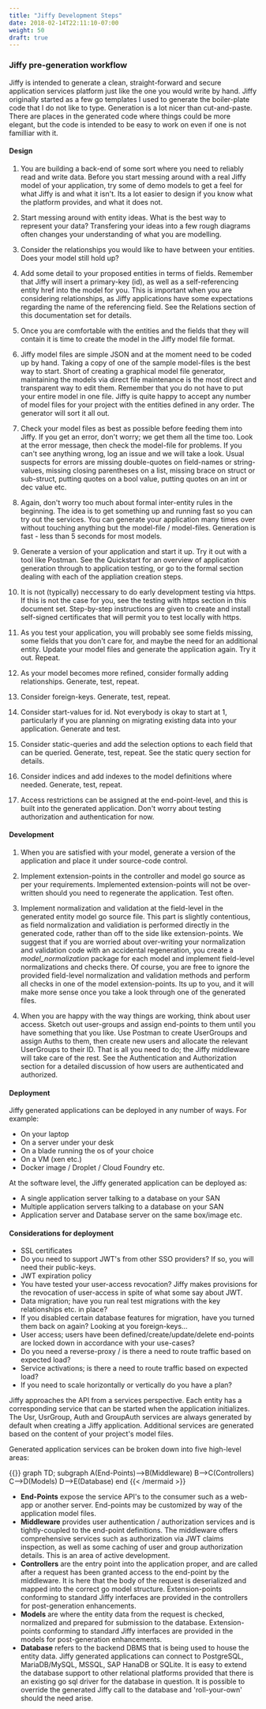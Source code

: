 ```yaml
---
title: "Jiffy Development Steps"
date: 2018-02-14T22:11:10-07:00
weight: 50
draft: true
---
```


### Jiffy pre-generation workflow

Jiffy is intended to generate a clean, straight-forward and secure application services platform just like the one you would write by hand.  Jiffy originally started as a few go templates I used to generate the boiler-plate code that I do not like to type.  Generation is a lot nicer than cut-and-paste.  There are places in the generated code where things could be more elegant, but the code is intended to be easy to work on even if one is not familliar with it.

#### Design

1. You are building a back-end of some sort where you need to reliably read and write data.  Before you start messing around with a real Jiffy model of your application, try some of demo models to get a feel for what Jiffy is and what it isn't.  Its a lot easier to design if you know what the platform provides, and what it does not.

1. Start messing around with entity ideas.  What is the best way to represent your data?  Transfering your ideas into a few rough diagrams often changes your understanding of what you are modelling.

1. Consider the relationships you would like to have between your entities.  Does your model still hold up?

1. Add some detail to your proposed entities in terms of fields.  Remember that Jiffy will insert a primary-key (id), as well as a self-referencing entity href into the model for you.  This is important when you are considering relationships, as Jiffy applications have some expectations regarding the name of the referencing field.  See the Relations section of this documentation set for details.

1. Once you are comfortable with the entities and the fields that they will contain it is time to create the model in the Jiffy model file format.

1. Jiffy model files are simple JSON and at the moment need to be coded up by hand.  Taking a copy of one of the sample model-files is the best way to start.  Short of creating a graphical model file generator, maintaining the models via direct file maintenance is the most direct and transparent way to edit them.  Remember that you do not have to put your entire model in one file.  Jiffy is quite happy to accept any number of model files for your project with the entities defined in any order.  The generator will sort it all out.

1. Check your model files as best as possible before feeding them into Jiffy.  If you get an error, don't worry; we get them all the time too.  Look at the error message, then check the model-file for problems.  If you can't see anything wrong, log an issue and we will take a look.  Usual suspects for errors are missing double-quotes on field-names or string-values, missing closing parentheses on a list, missing brace on struct or sub-struct, putting quotes on a bool value, putting quotes on an int or dec value etc.

1. Again, don't worry too much about formal inter-entity rules in the beginning.  The idea is to get something up and running fast so you can try out the services.  You can generate your application many times over without touching anything but the model-file / model-files.  Generation is fast - less than 5 seconds for most models.

1. Generate a version of your application and start it up.  Try it out with a tool like Postman.  See the Quickstart for an overview of application generation through to application testing, or go to the formal section dealing with each of the appliation creation steps.

1. It is not (typically) neccessary to do early development testing via https.  If this is not the case for you, see the testing with https section in this document set.  Step-by-step instructions are given to create and install self-signed certificates that will permit you to test locally with https.

1. As you test your application, you will probably see some fields missing, some fields that you don't care for, and maybe the need for an additional entity.  Update your model files and generate the application again.  Try it out.  Repeat.

1. As your model becomes more refined, consider formally adding relationships.  Generate, test, repeat.

1. Consider foreign-keys.  Generate, test, repeat.

1. Consider start-values for id.  Not everybody is okay to start at 1, particularly if you are planning on migrating existing data into your application.  Generate and test.

1. Consider static-queries and add the selection options to each field that can be queried.  Generate, test, repeat.  See the static query section for details.

1. Consider indices and add indexes to the model definitions where needed.  Generate, test, repeat.

1. Access restrictions can be assigned at the end-point-level, and this is built into the generated application.  Don't worry about testing authorization and authentication for now.

#### Development

1. When you are satisfied with your model, generate a version of the application and place it under source-code control.

1. Implement extension-points in the controller and model go source as per your requirements.  Implemented extension-points will not be over-written should you need to regenerate the application.  Test often.

1. Implement normalization and validation at the field-level in the generated entity model go source file.  This part is slightly contentious, as field normalization and validiation is performed directly in the generated code, rather than off to the side like extension-points.  We suggest that if you are worried about over-writing your normalization and validation code with an accidental regeneration, you create a *model_normalization* package for each model and implement field-level normalizations and checks there.  Of course, you are free to ignore the provided field-level normalization and validation methods and perform all checks in one of the model extension-points.  Its up to you, and it will make more sense once you take a look through one of the generated files.

1. When you are happy with the way things are working, think about user access.  Sketch out user-groups and assign end-points to them until you have something that you like.  Use Postman to create UserGroups and assign Auths to them, then create new users and allocate the relevant UserGroups to their ID.  That is all you need to do; the Jiffy middleware will take care of the rest.  See the Authentication and Authorization section for a detailed discussion of how users are authenticated and authorized.

#### Deployment

Jiffy generated applications can be deployed in any number of ways.  For example:

* On your laptop
* On a server under your desk
* On a blade running the os of your choice
* On a VM (xen etc.)
* Docker image / Droplet / Cloud Foundry etc.

At the software level, the Jiffy generated application can be deployed as:

* A single application server talking to a database on your SAN
* Multiple application servers talking to a database on your SAN
* Application server and Database server on the same box/image etc.


#### Considerations for deployment

* SSL certificates
* Do you need to support JWT's from other SSO providers?  If so, you will need their public-keys.
* JWT expiration policy
* You have tested your user-access revocation?  Jiffy makes provisions for the revocation of user-access in spite of what some say about JWT.
* Data migration; have you run real test migrations with the key relationships etc. in place?
* If you disabled certain database features for migration, have you turned them back on again?  Looking at you foreign-keys...
* User access;  users have been defined/create/update/delete end-points are locked down in accordance with your use-cases?
* Do you need a reverse-proxy / is there a need to route traffic based on expected load?
* Service activations; is there a need to route traffic based on expected load?
* If you need to scale horizontally or vertically do you have a plan?








Jiffy approaches the API from a services perspective.  Each entity has a corresponding service that can be started when the application initializes.  The Usr, UsrGroup, Auth and GroupAuth services are always generated by default when creating a Jiffy application.  Additional services are generated based on the content of your project's model files.

Generated application services can be broken down into five high-level areas:
<br/>

{{<mermaid align="center">}}
graph TD;
    subgraph 
    A(End-Points)-->B(Middleware)
    B-->C(Controllers)
    C-->D(Models)
    D-->E(Database)
    end
{{< /mermaid >}}
<br/>

* **End-Points** expose the service API's to the consumer such as a web-app or another server.  End-points may be customized by way of the application model files.
* **Middleware** provides user authentication / authorization services and is tightly-coupled to the end-point definitions.  The middleware offers comprehensive services such as authorization via JWT claims inspection, as well as some caching of user and group authorization details.  This is an area of active development.
* **Controllers** are the entry point into the application proper, and are called after a request has been granted access to the end-point by the middleware.  It is here that the body of the request is deserialized and mapped into the correct go model structure.  Extension-points conforming to standard Jiffy interfaces are provided in the controllers for post-generation enhancements.
* **Models** are where the entity data from the request is checked, normalized and prepared for submission to the database.  Extension-points conforming to standard Jiffy interfaces are provided in the models for post-generation enhancements.
* **Database** refers to the backend DBMS that is being used to house the entity data.  Jiffy generated applications can connect to PostgreSQL, MariaDB/MySQL, MSSQL, SAP HanaDB or SQLite.  It is easy to extend the database support to other relational platforms provided that there is an existing go sql driver for the database in question.  It is possible to override the generated Jiffy call to the database and 'roll-your-own' should the need arise.
